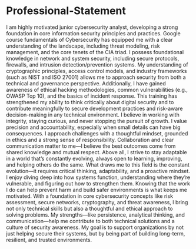 # Professional-Statement
I am highly motivated junior cybersecurity analyst, developing a strong foundation in core information security principles and practices. Google course fundamentals of Cybersecurity has equipped me with a clear understanding of the landscape, including threat modeling, risk management, and the core tenets of the CIA triad.
I possess foundational knowledge in network and system security, including secure protocols, firewalls, and intrusion detection/prevention systems. My understanding of cryptographic principles, access control models, and industry frameworks (such as NIST and ISO 27001) allows me to approach security from both a technical and governance perspective.
Additionally, I have gained awareness of ethical hacking methodologies, common vulnerabilities (e.g., OWASP Top 10), and the basics of incident response. This training has strengthened my ability to think critically about digital security and to contribute meaningfully to secure development practices and risk-aware decision-making in any technical environment.
I believe in working with integrity, staying curious, and never stopping the pursuit of growth. I value precision and accountability, especially when small details can have big consequences. I approach challenges with a thoughtful mindset, grounded in ethics and a strong sense of responsibility.
Collaboration and clear communication matter to me—I believe the best outcomes come from shared knowledge and mutual respect. Above all, I strive to stay adaptable in a world that’s constantly evolving, always open to learning, improving, and helping others do the same.
What draws me to this field is the constant evolution—it requires critical thinking, adaptability, and a proactive mindset. I enjoy diving deep into how systems function, understanding where they’re vulnerable, and figuring out how to strengthen them. Knowing that the work I do can help prevent harm and build safer environments is what keeps me motivated.
With a foundation in core cybersecurity concepts like risk assessment, secure networks, cryptography, and threat awareness, I bring not only technical skills but also a thoughtful and ethical approach to solving problems. My strengths—like persistence, analytical thinking, and communication—help me contribute to both technical solutions and a culture of security awareness.
My goal is to support organizations by not just helping secure their systems, but by being part of building long-term, resilient, and trusted environments.
